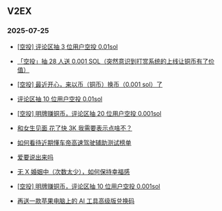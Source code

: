## V2EX 
### 2025-07-25

+ [[空投] 评论区抽 3 位用户空投 0.01sol](https://www.v2ex.com/t/1147332)

+ [「空投」抽 28 人送 0.001 SOL（突然意识到打赏系统的上线让铜币有了价值）](https://www.v2ex.com/t/1147391)

+ [[空投] 最近开心，来以币（铜币）换币（0.001 sol）了](https://www.v2ex.com/t/1147403)

+ [评论区抽 10 位用户空投 0.01sol](https://www.v2ex.com/t/1147371)

+ [[空投] 明牌赚铜币，评论区抽 20 位用户空投 0.001sol](https://www.v2ex.com/t/1147432)

+ [和女生见面 花了快 3K 我需要表示点啥不？](https://www.v2ex.com/t/1147376)

+ [如何看待近期懂车帝高速驾驶辅助测试榜单](https://www.v2ex.com/t/1147320)

+ [爱要说出来吗](https://www.v2ex.com/t/1147275)

+ [无 X 婚姻中（次数太少），如何保持幸福感](https://www.v2ex.com/t/1147294)

+ [[空投] 明牌赚铜币，评论区抽 10 位用户空投 0.001sol](https://www.v2ex.com/t/1147472)

+ [再送一款苹果电脑上的 AI 工具高级版兑换码](https://www.v2ex.com/t/1147289)

